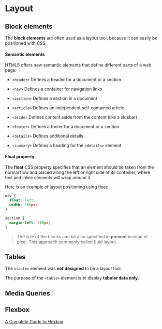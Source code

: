# Layout

## Block elements

The **block elements** are often used as a layout tool, because it can easily be positioned with CSS.

#### Semantic elements

HTML5 offers new semantic elements that define different parts of a web page:

- `<header>`
Defines a header for a document or a section

- `<nav>`
Defines a container for navigation links

- `<section>`
Defines a section in a document

- `<article>`
Defines an independent self-contained article

- `<aside>`
Defines content aside from the content (like a sidebar)

- `<footer>`
Defines a footer for a document or a section

- `<details>`
Defines additional details

- `<summary>`
Defines a heading for the `<details>` element

#### Float property

The **float** CSS property specifies that an element should be taken from the normal flow and placed along the left or right side of its container, where text and inline elements will wrap around it.

Here is an example of layout positioning using float:

```css
nav {
  float: left;
  width: 160px;
}

section {
  margin-left: 160px;
}
```

> The size of the blocks can be also specified in **precent** instead of pixel. This approach commonly called fluid layout.


## Tables

The `<table>` element was **not designed** to be a layout tool.

The purpose of the `<table>` element is to display **tabular data only**.


## Media Queries



## Flexbox

[A Complete Guide to Flexbox](https://css-tricks.com/snippets/css/a-guide-to-flexbox/)
